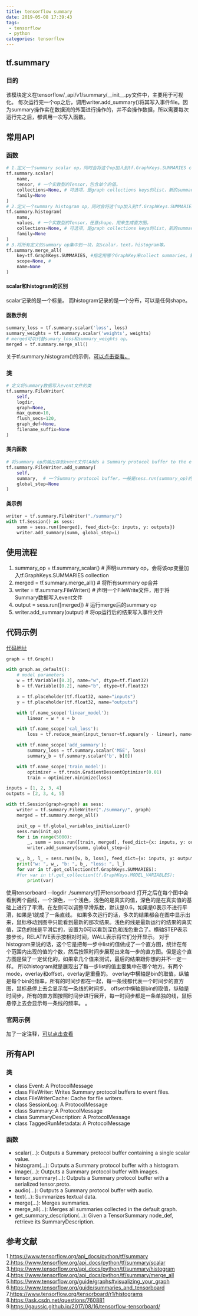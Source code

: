 ```yaml
---
title: tensorflow summary
date: 2019-05-08 17:39:43
tags:
 - tensorflow
 - python
categories: tensorflow
---
```


## tf.summary
### 目的
该模块定义在tensorflow/\_api/v1/summary/\_\_init\_\_.py文件中，主要用于可视化。
每次运行完一个op之后，调用writer.add_summary()将其写入事件file。因为summary操作实在数据流的外面进行操作的，并不会操作数据，所以需要每次运行完之后，都调用一次写入函数。

## 常用API
### 函数
``` python
# 1.定义一个summary scalar op，同时会将这个op加入到tf.GraphKeys.SUMMARIES collection中。
tf.summary.scalar(
	name, 
	tensor, # 一个实数型的Tensor，包含单个的值。
	collections=None, # 可选项，是graph collections keys的list，新的summary op会被添加到这个list of collection。默认的list是[GraphKeys.SUMMARIES]。
	family=None
)
# 2.定义一个summary histogram op，同时会将这个op加入到tf.GraphKeys.SUMMARIES collection中。
tf.summary.histogram(
    name,
    values, # 一个实数型的Tensor，任意shape，用来生成直方图。
    collections=None, # 可选项，是graph collections keys的list，新的summary op会被添加到这个list of collection。默认的list是[GraphKeys.SUMMARIES].
    family=None
)
# 3.将所有定义的summary op集中到一块，如scalar，text，histogram等。
tf.summary.merge_all(
    key=tf.GraphKeys.SUMMARIES, #指定用哪个GraphKey来collect summaries。默认设置为GraphKeys.SUMMARIES.并不是说将他们加入到哪个GraphKey的意思，tf.summary.scalar()等会将op加入到相应的colleection。
    scope=None, #
    name=None
) 
```

#### scalar和histogram的区别
scalar记录的是一个标量。
而histogram记录的是一个分布，可以是任何shape。

#### 函数示例
``` python
summary_loss = tf.summary.scalar('loss', loss)
summary_weights = tf.summary.scalar('weights', weights)
# merged可以代替sumary_loss和summary_weights op。
merged = tf.summary.merge_all() 
```
关于tf.summary.histogram()的示例，[可以点击查看。](https://github.com/mxxhcm/code/blob/master/tf/some_ops/tf_summary_histogram.py)

### 类
``` python
# 定义将Summary数据写入event文件的类
tf.summary.FileWriter(
	self, 
	logdir,　
	graph=None, 
	max_queue=10,
	flush_secs=120, 
	graph_def=None, 
	filename_suffix=None
)
```

#### 类内函数
``` python
# 将summary op的输出存到event文件(Adds a Summary protocol buffer to the event file.)
tf.summary.FileWriter.add_summary(
	self,
	summary,  # 一个Summary protocol buffer，一般是sess.run(summary_op)的结果
	global_step=None
) 
```
#### 类示例
``` python
writer = tf.summary.FileWriter("./summary/")
with tf.Session() as sess:
    summ = sess.run([merged], feed_dict={x: inputs, y: outputs})
    writer.add_summary(summ, global_step=i)
```

## 使用流程
1. summary_op = tf.summary_scalar() # 声明summary op，会将该op变量加入tf.GraphKeys.SUMMARIES collection
2. merged = tf.summary.merge_all() # 将所有summary op合并
3. writer = tf.summary.FileWriter() # 声明一个FileWrite文件，用于将Summary数据写入event文件
4. output = sess.run([merged]) # 运行merge后的summary op
5. writer.add_summary(output) # 将op运行后的结果写入事件文件

## 代码示例
[代码地址](https://github.com/mxxhcm/code/blob/master/tf/some_ops/tf_summary.py)
``` python
graph = tf.Graph()

with graph.as_default():
    # model parameters
    w = tf.Variable([0.3], name="w", dtype=tf.float32)
    b = tf.Variable([0.2], name="b", dtype=tf.float32)

    x = tf.placeholder(tf.float32, name="inputs")
    y = tf.placeholder(tf.float32, name="outputs")

    with tf.name_scope('linear_model'):
        linear = w * x + b

    with tf.name_scope('cal_loss'):
        loss = tf.reduce_mean(input_tensor=tf.square(y - linear), name='loss')

    with tf.name_scope('add_summary'):
        summary_loss = tf.summary.scalar('MSE', loss)
        summary_b = tf.summary.scalar('b', b[0])

    with tf.name_scope('train_model'):
        optimizer = tf.train.GradientDescentOptimizer(0.01)
        train = optimizer.minimize(loss)

inputs = [1, 2, 3, 4]
outputs = [2, 3, 4, 5]

with tf.Session(graph=graph) as sess:
    writer = tf.summary.FileWriter("./summary/", graph)
    merged = tf.summary.merge_all()

    init_op = tf.global_variables_initializer()
    sess.run(init_op)
    for i in range(5000):
        _, summ = sess.run([train, merged], feed_dict={x: inputs, y: outputs})
        writer.add_summary(summ, global_step=i)

    w_, b_, l_ = sess.run([w, b, loss], feed_dict={x: inputs, y: outputs})
    print("w: ", w_, "b: ", b_, "loss: ", l_)
    for var in tf.get_collection(tf.GraphKeys.SUMMARIES):
    #for var in tf.get_collection(tf.GraphKeys.MODEL_VARIABLES):
        print(var)
```

使用tensorboard --logdir ./summary/打开tensorboard
打开之后在每个图中会看到两个曲线，一个深色，一个浅色，浅色的是真实的值，深色的是在真实值的基础上进行了平滑。在左侧可以调整平滑系数，默认是0.6，如果是0表示不进行平滑，如果是1就成了一条直线。
如果多次运行的话，多次的结果都会在图中显示出来，鼠标移动到图中只能看到最新的那次结果。浅色的线是最新运行的结果的真实值，深色的线是平滑后的，设置为0可以看到深色和浅色重合了。横轴STEP表示按步长，RELATIVE表示按相对时间，WALL表示将它们分开显示。
对于histogram来说的话，这个它是把每一步中list的值做成了一个直方图，统计在每个范围内出现的值的个数，然后按照时间步展现出来每一步的直方图。但是这个直方图是做了一定优化的，如果拿几个值来测试，最后的结果跟你想的并不一定一样。
所以histogram就是展现出了每一步list的值主要集中在哪个地方。有两个mode，overlay和offset，overlay是重叠的。
overlay中横轴是bin的取值，纵轴是每个bin的频率，所有的时间步都在一起，每一条线都代表一个时间步的直方图，鼠标悬停上去会显示每一条线的时间步。
offset中横轴是bin的取值，纵轴是时间步，所有的直方图按照时间步进行展开，每一时间步都是一条单独的线，鼠标悬停上去会显示每一条线的频率。
。

### 官网示例
加了一定注释，[可以点击查看](https://github.com/mxxhcm/code/blob/master/tf/ops/tf_summary_example.py)

## 所有API
### 类
- class Event: A ProtocolMessage
- class FileWriter: Writes Summary protocol buffers to event files.
- class FileWriterCache: Cache for file writers.
- class SessionLog: A ProtocolMessage
- class Summary: A ProtocolMessage
- class SummaryDescription: A ProtocolMessage
- class TaggedRunMetadata: A ProtocolMessage

### 函数
- scalar(...): Outputs a Summary protocol buffer containing a single scalar value.
- histogram(...): Outputs a Summary protocol buffer with a histogram.
- image(...): Outputs a Summary protocol buffer with images.
- tensor_summary(...): Outputs a Summary protocol buffer with a serialized tensor.proto.
- audio(...): Outputs a Summary protocol buffer with audio.
- text(...): Summarizes textual data.
- merge(...): Merges summaries.
- merge_all(...): Merges all summaries collected in the default graph.
- get_summary_description(...): Given a TensorSummary node_def, retrieve its SummaryDescription.


## 参考文献
1.https://www.tensorflow.org/api_docs/python/tf/summary
2.https://www.tensorflow.org/api_docs/python/tf/summary/scalar
3.https://www.tensorflow.org/api_docs/python/tf/summary/histogram
4.https://www.tensorflow.org/api_docs/python/tf/summary/merge_all
5.https://www.tensorflow.org/guide/graphs#visualizing_your_graph
6.https://www.tensorflow.org/guide/summaries_and_tensorboard
7.https://www.tensorflow.org/tensorboard/r1/histograms
8.https://ask.csdn.net/questions/760881
9.https://gaussic.github.io/2017/08/16/tensorflow-tensorboard/
